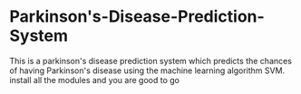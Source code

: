 # Parkinson's-Disease-Prediction-System
This is a parkinson's disease prediction system which predicts the chances of having Parkinson's disease using the machine learning algorithm SVM.
install all the modules and you are good to go
